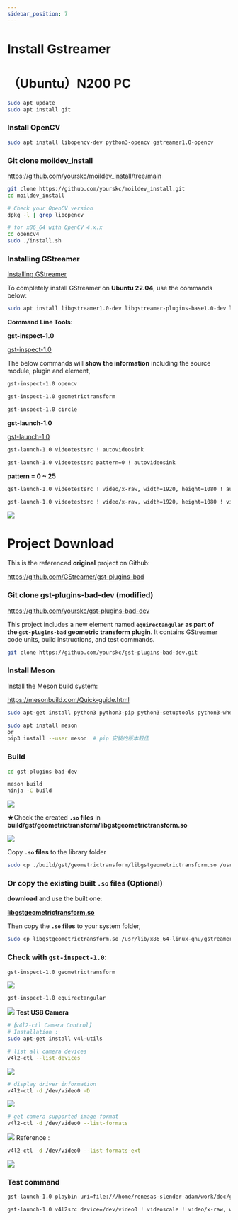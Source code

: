 ```yaml
---
sidebar_position: 7
---
```


# Install Gstreamer
# （Ubuntu）N200 PC

```bash
sudo apt update
sudo apt install git
```

### **Install OpenCV**

```bash
sudo apt install libopencv-dev python3-opencv gstreamer1.0-opencv
```

### Git clone moildev_install

https://github.com/yourskc/moildev_install/tree/main

```bash
git clone https://github.com/yourskc/moildev_install.git
cd moildev_install

# Check your OpenCV version
dpkg -l | grep libopencv

# for x86_64 with OpenCV 4.x.x
cd opencv4
sudo ./install.sh
```

### **Installing GStreamer**

[Installing GStreamer](https://gstreamer.freedesktop.org/documentation/installing/index.html?gi-language=c)

To completely install GStreamer on **Ubuntu 22.04**, use the commands below:

```bash
sudo apt install libgstreamer1.0-dev libgstreamer-plugins-base1.0-dev libgstreamer-plugins-bad1.0-dev gstreamer1.0-plugins-base gstreamer1.0-plugins-good gstreamer1.0-plugins-bad gstreamer1.0-plugins-ugly gstreamer1.0-libav gstreamer1.0-tools gstreamer1.0-x gstreamer1.0-alsa gstreamer1.0-gl gstreamer1.0-gtk3 gstreamer1.0-qt5 gstreamer1.0-pulseaudio
```

**Command Line Tools:**

**gst-inspect-1.0**

[gst-inspect-1.0](https://gstreamer.freedesktop.org/documentation/tools/gst-inspect.html?gi-language=c#)

The below commands will **show the information** including the source module, plugin and element,

```bash
gst-inspect-1.0 opencv 

gst-inspect-1.0 geometrictransform

gst-inspect-1.0 circle
```

**gst-launch-1.0** 

[gst-launch-1.0](https://gstreamer.freedesktop.org/documentation/tools/gst-launch.html?gi-language=c)

```bash
gst-launch-1.0 videotestsrc ! autovideosink 

gst-launch-1.0 videotestsrc pattern=0 ! autovideosink
```

**pattern = 0 ~ 25**

```bash
gst-launch-1.0 videotestsrc ! video/x-raw, width=1920, height=1080 ! autovideosink 

gst-launch-1.0 videotestsrc ! video/x-raw, width=1920, height=1080 ! videoconvert ! circle ! videoconvert ! autovideosink 
```
![](../img/g01_00.png)

# **Project Download**

This is the referenced **original** project on Github:

https://github.com/GStreamer/gst-plugins-bad

### Git clone gst-plugins-bad-dev (modified)

https://github.com/yourskc/gst-plugins-bad-dev

This project includes a new element named **`equirectangular` as part of the `gst-plugins-bad` geometric transform plugin**. It contains GStreamer code units, build instructions, and test commands.

```bash
git clone https://github.com/yourskc/gst-plugins-bad-dev.git
```

### **Install Meson**

Install the Meson build system:

https://mesonbuild.com/Quick-guide.html

```bash
sudo apt-get install python3 python3-pip python3-setuptools python3-wheel ninja-build 

sudo apt install meson
or
pip3 install --user meson  # pip 安裝的版本較佳
```

### Build

```bash
cd gst-plugins-bad-dev

meson build
ninja -C build
```
![](../img/g01_01.png)

★Check the created **`.so` files** in  **build/gst/geometrictransform/libgstgeometrictransform.so**

![](../img/g01_02.png)

Copy **`.so` files** to the library folder

```bash
sudo cp ./build/gst/geometrictransform/libgstgeometrictransform.so /usr/lib/x86_64-linux-gnu/gstreamer-1.0
```

### Or copy the existing built **`.so` files (Optional)**

**download** and use the built one: 

[**libgstgeometrictransform.so**](http://140.112.12.82/docu-moil-renesas/assets/files/libgstgeometrictransform-10f897e764ba4e6b4ea645ec621ee6e1.so)

Then copy the **`.so` files** to your system folder,

```bash
sudo cp libgstgeometrictransform.so /usr/lib/x86_64-linux-gnu/gstreamer-1.0
```

### Check with `gst-inspect-1.0`:

```bash
gst-inspect-1.0 geometrictransform
```
![](../img/g01_03.png)

```bash
gst-inspect-1.0 equirectangular
```
![](../img/g01_04.png)
**Test USB Camera**

```bash
#【v4l2-ctl Camera Control】
# Installation :
sudo apt-get install v4l-utils

# list all camera devices
v4l2-ctl --list-devices
```

![](../img/g01_05.png)

```bash
# display driver information
v4l2-ctl -d /dev/video0 -D
```

![](../img/g01_06.png)

```bash
# get camera supported image format
v4l2-ctl -d /dev/video0 --list-formats
```

![](../img/g01_07.png)
Reference :

```bash
v4l2-ctl -d /dev/video0 --list-formats-ext
```

![](../img/g01_08.png)

### Test command

```bash
gst-launch-1.0 playbin uri=file:///home/renesas-slender-adam/work/doc/gst-plugins-bad-dev/test_env/endo01.mp4 video-sink='videoconvert ! equirectangular ! videoconvert ! autovideosink'

gst-launch-1.0 v4l2src device=/dev/video0 ! videoscale ! video/x-raw, width=1920, height=1080 ! videoconvert ! equirectangular ! videoconvert ! autovideosink
```